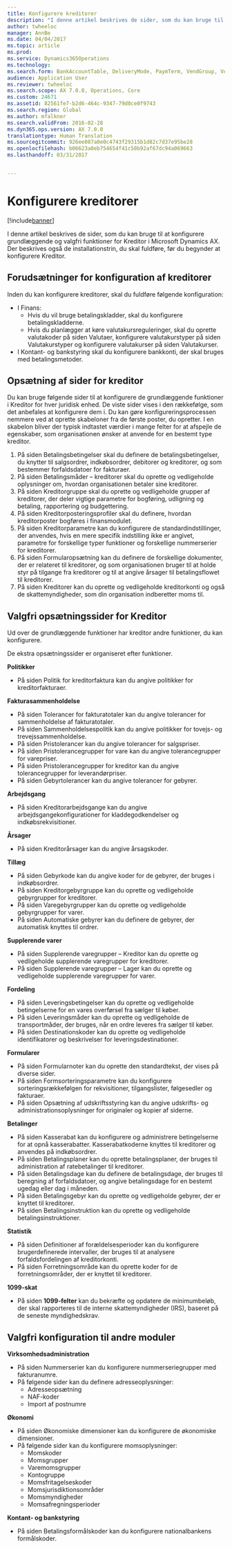 ```yaml
---
title: Konfigurere kreditorer
description: "I denne artikel beskrives de sider, som du kan bruge til at konfigurere grundlæggende og valgfri funktioner for Kreditor i Microsoft Dynamics AX. Der beskrives også de installationstrin, du skal fuldføre, før du begynder at konfigurere Kreditor."
author: twheeloc
manager: AnnBe
ms.date: 04/04/2017
ms.topic: article
ms.prod: 
ms.service: Dynamics365Operations
ms.technology: 
ms.search.form: BankAccountTable, DeliveryMode, PaymTerm, VendGroup, VendParameters, VendPaymMode, VendTable
audience: Application User
ms.reviewer: twheeloc
ms.search.scope: AX 7.0.0, Operations, Core
ms.custom: 24671
ms.assetid: 82561fe7-b2d6-464c-9347-79d0ce0f9743
ms.search.region: Global
ms.author: mfalkner
ms.search.validFrom: 2016-02-28
ms.dyn365.ops.version: AX 7.0.0
translationtype: Human Translation
ms.sourcegitcommit: 926ee087a0e0c4743f29315b1d82c7d37e95be28
ms.openlocfilehash: b06623a0eb754654f41c50b92af67dc94a069663
ms.lasthandoff: 03/31/2017


---
```


# <a name="configure-accounts-payable"></a>Konfigurere kreditorer

[!include[banner](../includes/banner.md)]


I denne artikel beskrives de sider, som du kan bruge til at konfigurere grundlæggende og valgfri funktioner for Kreditor i Microsoft Dynamics AX. Der beskrives også de installationstrin, du skal fuldføre, før du begynder at konfigurere Kreditor.

<a name="prerequisites-for-accounts-payable-setup"></a>Forudsætninger for konfiguration af kreditorer
----------------------------------------

Inden du kan konfigurere kreditorer, skal du fuldføre følgende konfiguration:

-   I Finans:
    -   Hvis du vil bruge betalingskladder, skal du konfigurere betalingskladderne.
    -   Hvis du planlægger at køre valutakursreguleringer, skal du oprette valutakoder på siden Valutaer, konfigurere valutakurstyper på siden Valutakurstyper og konfigurere valutakurser på siden Valutakurser.
-   I Kontant- og bankstyring skal du konfigurere bankkonti, der skal bruges med betalingsmetoder.

## <a name="setup-pages-for-accounts-payable"></a>Opsætning af sider for kreditor

Du kan bruge følgende sider til at konfigurere de grundlæggende funktioner i Kreditor for hver juridisk enhed. De viste sider vises i den rækkefølge, som det anbefales at konfigurere dem i. Du kan gøre konfigureringsprocessen nemmere ved at oprette skabeloner fra de første poster, du opretter. I en skabelon bliver der typisk indtastet værdier i mange felter for at afspejle de egenskaber, som organisationen ønsker at anvende for en bestemt type kreditor.
1.  På siden Betalingsbetingelser skal du definere de betalingsbetingelser, du knytter til salgsordrer, indkøbsordrer, debitorer og kreditorer, og som bestemmer forfaldsdatoer for fakturaer.
2.  På siden Betalingsmåder – kreditorer skal du oprette og vedligeholde oplysninger om, hvordan organisationen betaler sine kreditorer.
3.  På siden Kreditorgruppe skal du oprette og vedligeholde grupper af kreditorer, der deler vigtige parametre for bogføring, udligning og betaling, rapportering og budgettering.
4.  På siden Kreditorposteringsprofiler skal du definere, hvordan kreditorposter bogføres i finansmodulet.
5.  På siden Kreditorparametre kan du konfigurere de standardindstillinger, der anvendes, hvis en mere specifik indstilling ikke er angivet, parametre for forskellige typer funktioner og forskellige nummerserier for kreditorer.
6.  På siden Formularopsætning kan du definere de forskellige dokumenter, der er relateret til kreditorer, og som organisationen bruger til at holde styr på tilgange fra kreditorer og til at angive årsager til betalingsflowet til kreditorer.
7.  På siden Kreditorer kan du oprette og vedligeholde kreditorkonti og også de skattemyndigheder, som din organisation indberetter moms til.

## <a name="optional-setup-pages-for-accounts-payable"></a>Valgfri opsætningssider for Kreditor
Ud over de grundlæggende funktioner har kreditor andre funktioner, du kan konfigurere.

De ekstra opsætningssider er organiseret efter funktioner.

**Politikker**
-   På siden Politik for kreditorfaktura kan du angive politikker for kreditorfakturaer.

**Fakturasammenholdelse**

-   På siden Tolerancer for fakturatotaler kan du angive tolerancer for sammenholdelse af fakturatotaler.
-   På siden Sammenholdelsespolitik kan du angive politikker for tovejs- og trevejssammenholdelse.
-   På siden Pristolerancer kan du angive tolerancer for salgspriser.
-   På siden Pristolerancegrupper for vare kan du angive tolerancegrupper for varepriser.
-   På siden Pristolerancegrupper for kreditor kan du angive tolerancegrupper for leverandørpriser.
-   På siden Gebyrtolerancer kan du angive tolerancer for gebyrer.

**Arbejdsgang**

-   På siden Kreditorarbejdsgange kan du angive arbejdsgangekonfigurationer for kladdegodkendelser og indkøbsrekvisitioner.

**Årsager**

-   På siden Kreditorårsager kan du angive årsagskoder.

**Tillæg**

-   På siden Gebyrkode kan du angive koder for de gebyrer, der bruges i indkøbsordrer.
-   På siden Kreditorgebyrgruppe kan du oprette og vedligeholde gebyrgrupper for kreditorer.
-   På siden Varegebyrgrupper kan du oprette og vedligeholde gebyrgrupper for varer.
-   På siden Automatiske gebyrer kan du definere de gebyrer, der automatisk knyttes til ordrer.

**Supplerende varer**

-   På siden Supplerende varegrupper – Kreditor kan du oprette og vedligeholde supplerende varegrupper for kreditorer.
-   På siden Supplerende varegrupper – Lager kan du oprette og vedligeholde supplerende varegrupper for varer.

**Fordeling**

-   På siden Leveringsbetingelser kan du oprette og vedligeholde betingelserne for en vares overførsel fra sælger til køber.
-   På siden Leveringsmåder kan du oprette og vedligeholde de transportmåder, der bruges, når en ordre leveres fra sælger til køber.
-   På siden Destinationskoder kan du oprette og vedligeholde identifikatorer og beskrivelser for leveringsdestinationer.

**Formularer**

-   På siden Formularnoter kan du oprette den standardtekst, der vises på diverse sider.
-   På siden Formsorteringsparametre kan du konfigurere sorteringsrækkefølgen for rekvisitioner, tilgangslister, følgesedler og fakturaer.
-   På siden Opsætning af udskriftsstyring kan du angive udskrifts- og administrationsoplysninger for originaler og kopier af siderne.

**Betalinger**

-   På siden Kasserabat kan du konfigurere og administrere betingelserne for at opnå kasserabatter. Kasserabatkoderne knyttes til kreditorer og anvendes på indkøbsordrer.
-   På siden Betalingsplaner kan du oprette betalingsplaner, der bruges til administration af ratebetalinger til kreditorer.
-   På siden Betalingsdage kan du definere de betalingsdage, der bruges til beregning af forfaldsdatoer, og angive betalingsdage for en bestemt ugedag eller dag i måneden.
-   På siden Betalingsgebyr kan du oprette og vedligeholde gebyrer, der er knyttet til kreditorer.
-   På siden Betalingsinstruktion kan du oprette og vedligeholde betalingsinstruktioner.

**Statistik**

-   På siden Definitioner af forældelsesperioder kan du konfigurere brugerdefinerede intervaller, der bruges til at analysere forfaldsfordelingen af kreditorkonti.
-   På siden Forretningsområde kan du oprette koder for de forretningsområder, der er knyttet til kreditorer.

**1099-skat**

-   På siden **1099-felter** kan du bekræfte og opdatere de minimumbeløb, der skal rapporteres til de interne skattemyndigheder (IRS), baseret på de seneste myndighedskrav.

## <a name="optional-setup-for-other-modules"></a>**Valgfri konfiguration til andre moduler**
**Virksomhedsadministration**

-   På siden Nummerserier kan du konfigurere nummerseriegrupper med fakturanumre.
-   På følgende sider kan du definere adresseoplysninger:
    -   Adresseopsætning
    -   NAF-koder
    -   Import af postnumre

**Økonomi**

-   På siden Økonomiske dimensioner kan du konfigurere de økonomiske dimensioner.
-   På følgende sider kan du konfigurere momsoplysninger:
    -   Momskoder
    -   Momsgrupper
    -   Varemomsgrupper
    -   Kontogruppe
    -   Momsfritagelseskoder
    -   Momsjurisdiktionsområder
    -   Momsmyndigheder
    -   Momsafregningsperioder

**Kontant- og bankstyring**

-   På siden Betalingsformålskoder kan du konfigurere nationalbankens formålskoder.





